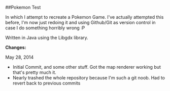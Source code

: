 ##Pokemon Test

In which I attempt to recreate a Pokemon Game. I've actually attempted this before, I'm now just redoing it and using Github/Git as version control in case I do something horribly wrong :P

Written in Java using the Libgdx library.

**Changes:**

May 28, 2014

- Initial Commit, and some other stuff. Got the map renderer working but that's pretty much it.
- Nearly trashed the whole repository because I'm such a git noob. Had to revert back to previous commits